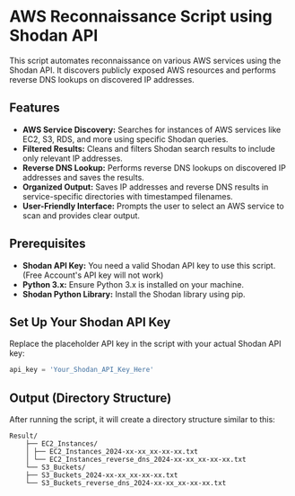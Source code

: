 # AWS Reconnaissance Script using Shodan API

This script automates reconnaissance on various AWS services using the Shodan API. It discovers publicly exposed AWS resources and performs reverse DNS lookups on discovered IP addresses.

## Features

- **AWS Service Discovery:** Searches for instances of AWS services like EC2, S3, RDS, and more using specific Shodan queries.
- **Filtered Results:** Cleans and filters Shodan search results to include only relevant IP addresses.
- **Reverse DNS Lookup:** Performs reverse DNS lookups on discovered IP addresses and saves the results.
- **Organized Output:** Saves IP addresses and reverse DNS results in service-specific directories with timestamped filenames.
- **User-Friendly Interface:** Prompts the user to select an AWS service to scan and provides clear output.

## Prerequisites

- **Shodan API Key:** You need a valid Shodan API key to use this script. (Free Account's API key will not work)
- **Python 3.x:** Ensure Python 3.x is installed on your machine.
- **Shodan Python Library:** Install the Shodan library using pip.


## Set Up Your Shodan API Key

Replace the placeholder API key in the script with your actual Shodan API key:
```python
api_key = 'Your_Shodan_API_Key_Here'
```

## Output (Directory Structure)
After running the script, it will create a directory structure similar to this:

```
Result/
    ├── EC2_Instances/
    │ ├── EC2_Instances_2024-xx-xx_xx-xx-xx.txt
    │ └── EC2_Instances_reverse_dns_2024-xx-xx_xx-xx-xx.txt
    └── S3_Buckets/
    ├── S3_Buckets_2024-xx-xx_xx-xx-xx.txt
    └── S3_Buckets_reverse_dns_2024-xx-xx_xx-xx-xx.txt
```




